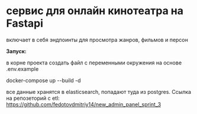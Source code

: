 # сервис для онлайн кинотеатра на Fastapi

включает в себя эндпоинты для просмотра жанров, фильмов и персон

**Запуск:**

в корне проекта создать файл с переменными окружения на основе .env.example

docker-compose up --build -d

все данные хранятся в elasticsearch, попадают туда из postgres. Ссылка на репозеторий с etl:
https://github.com/fedotovdmitriy14/new_admin_panel_sprint_3
